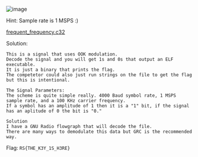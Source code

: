 ![image](https://user-images.githubusercontent.com/63996033/230642931-20352011-ddd5-480b-8ce8-12e42d841774.png)

Hint: Sample rate is 1 MSPS :)

[frequent_frequency.c32]()

Solution:
```
This is a signal that uses OOK modulation. 
Decode the signal and you will get 1s and 0s that output an ELF executable. 
It is just a binary that prints the flag. 
The competetor could also just run strings on the file to get the flag but this is intentional.

The Signal Parameters:
The scheme is quite simple really. 4000 Baud symbol rate, 1 MSPS sample rate, and a 100 KHz carrier frequency. 
If a symbol has an amplitude of 1 then it is a "1" bit, if the signal has an aplitude of 0 the bit is "0."

Solution
I have a GNU Radio flowgraph that will decode the file. 
There are many ways to demodulate this data but GRC is the recommended way.
```

Flag: `RS{THE_K3Y_1S_H3RE}`
